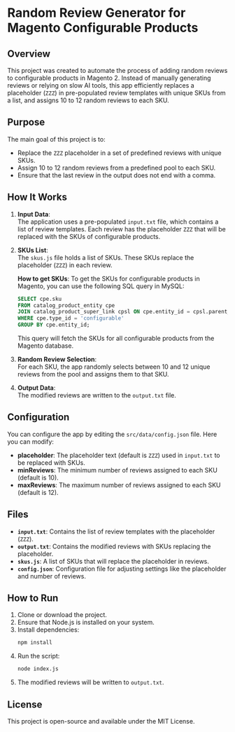 # Random Review Generator for Magento Configurable Products

## Overview

This project was created to automate the process of adding random reviews to configurable products in Magento 2. Instead of manually generating reviews or relying on slow AI tools, this app efficiently replaces a placeholder (`ZZZ`) in pre-populated review templates with unique SKUs from a list, and assigns 10 to 12 random reviews to each SKU.

## Purpose

The main goal of this project is to:

- Replace the `ZZZ` placeholder in a set of predefined reviews with unique SKUs.
- Assign 10 to 12 random reviews from a predefined pool to each SKU.
- Ensure that the last review in the output does not end with a comma.

## How It Works

1. **Input Data**:  
   The application uses a pre-populated `input.txt` file, which contains a list of review templates. Each review has the placeholder `ZZZ` that will be replaced with the SKUs of configurable products.

2. **SKUs List**:  
   The `skus.js` file holds a list of SKUs. These SKUs replace the placeholder (`ZZZ`) in each review.

   **How to get SKUs**:
   To get the SKUs for configurable products in Magento, you can use the following SQL query in MySQL:

   ```sql
   SELECT cpe.sku
   FROM catalog_product_entity cpe
   JOIN catalog_product_super_link cpsl ON cpe.entity_id = cpsl.parent_id
   WHERE cpe.type_id = 'configurable'
   GROUP BY cpe.entity_id;
   ```

   This query will fetch the SKUs for all configurable products from the Magento database.

3. **Random Review Selection**:  
   For each SKU, the app randomly selects between 10 and 12 unique reviews from the pool and assigns them to that SKU.

4. **Output Data**:  
   The modified reviews are written to the `output.txt` file.

## Configuration

You can configure the app by editing the `src/data/config.json` file. Here you can modify:

- **placeholder**: The placeholder text (default is `ZZZ`) used in `input.txt` to be replaced with SKUs.
- **minReviews**: The minimum number of reviews assigned to each SKU (default is 10).
- **maxReviews**: The maximum number of reviews assigned to each SKU (default is 12).

## Files

- **`input.txt`**: Contains the list of review templates with the placeholder (`ZZZ`).
- **`output.txt`**: Contains the modified reviews with SKUs replacing the placeholder.
- **`skus.js`**: A list of SKUs that will replace the placeholder in reviews.
- **`config.json`**: Configuration file for adjusting settings like the placeholder and number of reviews.

## How to Run

1. Clone or download the project.
2. Ensure that Node.js is installed on your system.
3. Install dependencies:
   ```bash
   npm install
   ```
4. Run the script:
   ```bash
   node index.js
   ```
5. The modified reviews will be written to `output.txt`.

## License

This project is open-source and available under the MIT License.
